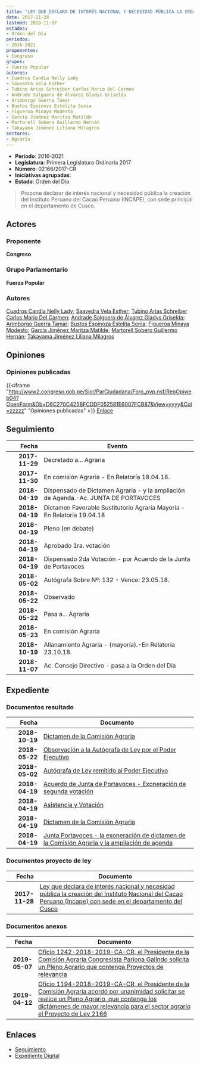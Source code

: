 ```yaml
---
title: "LEY QUE DECLARA DE INTERÉS NACIONAL Y NECESIDAD PÚBLICA LA CREACIÓN DEL INSTITUTO NACIONAL DEL CACAO PERUANO (INCAPE) CON SEDE EN EL DEPARTAMENTO DEL CUSCO"
date: 2017-11-28
lastmod: 2018-11-07
estados:
- Orden del Día
periodos:
- 2016-2021
proponentes:
- Congreso
grupos:
- Fuerza Popular
autores:
- Cuadros Candia Nelly Lady
- Saavedra Vela Esther
- Tubino Arias Schreiber Carlos Mario Del Carmen
- Andrade Salguero de Álvarez Gladys Griselda
- Arimborgo Guerra Tamar
- Bustos Espinoza Estelita Sonia
- Figueroa Minaya Modesto
- García Jiménez Maritza Matilde
- Martorell Sobero Guillermo Hernán
- Takayama Jiménez Liliana Milagros
sectores:
- Agraria
---
```

- **Periodo**: 2016-2021
- **Legislatura**: Primera Legislatura Ordinaria 2017
- **Número**: 02166/2017-CR
- **Iniciativas agrupadas**: 
- **Estado**: Orden del Día

> Propone declarar de interés nacional y necesidad pública la creación del Instituto Peruano del Cacao Peruano (INCAPE), con sede principal en el departamento de Cusco.


## Actores

### Proponente

**Congreso**

### Grupo Parlamentario

**Fuerza Popular**

### Autores

[Cuadros Candia Nelly Lady](mailto:mailto:ncuadros@congreso.gob.pe); [Saavedra Vela Esther](mailto:mailto:esaavedra@congreso.gob.pe); [Tubino Arias Schreiber Carlos Mario Del Carmen](mailto:mailto:ctubino@congreso.gob.pe); [Andrade Salguero de Álvarez Gladys Griselda](mailto:mailto:gandrade@congreso.gob.pe); [Arimborgo Guerra Tamar](mailto:mailto:tarimborgo@congreso.gob.pe); [Bustos Espinoza Estelita Sonia](mailto:mailto:ebustos@congreso.gob.pe); [Figueroa Minaya Modesto](mailto:mailto:mfigueroam@congreso.gob.pe); [García Jiménez Maritza Matilde](mailto:mailto:mgarciaj@congreso.gob.pe); [Martorell Sobero Guillermo Hernán](mailto:mailto:gmartorell@congreso.gob.pe); [Takayama Jiménez Liliana Milagros](mailto:mailto:ltakayama@congreso.gob.pe)

## Opiniones

### Opiniones publicadas

{{<iframe "http://www2.congreso.gob.pe/Sicr/ParCiudadana/Foro_pvp.nsf/RepOpiweb04?OpenForm&Db=D6C270C425BFCDDF052581E6007FCB87&View=yyyy&Col=zzzzz" "Opiniones publicadas" >}}
[Enlace](http://www2.congreso.gob.pe/Sicr/ParCiudadana/Foro_pvp.nsf/RepOpiweb04?OpenForm&Db=D6C270C425BFCDDF052581E6007FCB87&View=yyyy&Col=zzzzz)


## Seguimiento

| Fecha | Evento |
|------:|--------|
| **2017-11-29** | Decretado a... Agraria |
| **2017-11-30** | En comisión Agraria - En Relatoría 18.04.18. |
| **2018-04-19** | Dispensado de Dictamen Agraria - y la ampliación de Agenda.-Ac. JUNTA DE PORTAVOCES |
| **2018-04-19** | Dictamen Favorable Sustitutorio Agraria Mayoria - En Relatoría 19.04.18 |
| **2018-04-19** | Pleno (en debate) |
| **2018-04-19** | Aprobado 1ra. votación |
| **2018-04-19** | Dispensado 2da Votación - por Acuerdo de la Junta de Portavoces |
| **2018-05-02** | Autógrafa Sobre Nº: 132 - Vence: 23.05.18. |
| **2018-05-22** | Observado |
| **2018-05-22** | Pasa a... Agraria |
| **2018-05-23** | En comisión Agraria |
| **2018-10-19** | Allanamiento Agraria - (mayoría).-En Relatoría 23.10.18. |
| **2018-11-07** | Ac. Consejo Directivo - pasa a la Orden del Día |

## Expediente

### Documentos resultado

| Fecha | Documento |
|------:|-----------|
| **2018-10-19** | [Dictamen de la Comisión Agraria](http://www.leyes.congreso.gob.pe/Documentos/2016_2021/Dictamenes/Proyectos_de_Ley/02166DC01MAY20181019.pdf) |
| **2018-05-22** | [Observación a la Autógrafa de Ley por el Poder Ejecutivo](http://www.leyes.congreso.gob.pe/Documentos/2016_2021/Observacion_a_la_Autografa/OBAU0216620180522.pdf) |
| **2018-05-02** | [Autógrafa de Ley remitido al Poder Ejecutivo](http://www.leyes.congreso.gob.pe/Documentos/2016_2021/Autografas/Ley_y_de_Resolucion_Legislativa/AU0216620180502.pdf) |
| **2018-04-19** | [Acuerdo de Junta de Portavoces - Exoneración de segunda votación](http://www.leyes.congreso.gob.pe/Documentos/2016_2021/Acuerdos/Junta_Portavoces/AJP0216620180419.pdf) |
| **2018-04-19** | [Asistencia y Votación](http://www.leyes.congreso.gob.pe/Documentos/2016_2021/Asistencia_y_Votacion/Proyectos_de_Ley/AV0216620180419.pdf) |
| **2018-04-19** | [Dictamen de la Comisión Agraria](http://www.leyes.congreso.gob.pe/Documentos/2016_2021/Dictamenes/Proyectos_de_Ley/02166DC01MAY20180419.pdf) |
| **2018-04-19** | [Junta Portavoces - la exoneración de dictamen de la Comisión Agraria y la ampliación de agenda](http://www.leyes.congreso.gob.pe/Documentos/2016_2021/Acuerdos/Junta_Portavoces/AJ0216620180419.pdf) |

### Documentos proyecto de ley

| Fecha | Documento |
|------:|-----------|
| **2017-11-28** | [Ley que declara de interés nacional y necesidad pública la creación del Instituto Nacional del Cacao Peruano (Incape) con sede en el departamento del Cusco](http://www.leyes.congreso.gob.pe/Documentos/2016_2021/Proyectos_de_Ley_y_de_Resoluciones_Legislativas/PL0216620171128.PDF) |

### Documentos anexos

| Fecha | Documento |
|------:|-----------|
| **2019-05-07** | [Oficio 1242-2018-2019-CA-CR, el Presidente de la Comisión Agraria Congresista Pariona Galindo solicita un Pleno Agrario que contenga Proyectos de relevancia](http://www.leyes.congreso.gob.pe/Documentos/2016_2021/Oficios/Comisiones_Ordinarias/OFICIO-1242-2018-2019-CA-CR.pdf) |
| **2019-04-12** | [Oficio 1194-2018-2019-CA-CR, el Presidente de la Comisión Agraria acordó por unanimidad solicitar se realice un Pleno Agrario, que contenga los dictámenes de mayor relevancia para el sector agrario el Proyecto de Ley 2166](http://www.leyes.congreso.gob.pe/Documentos/2016_2021/Oficios/Comisiones_Ordinarias/OFICIO-1194-2018-2019-CA-CR.pdf) |

## Enlaces

- [Seguimiento](http://www2.congreso.gob.pe/Sicr/TraDocEstProc/CLProLey2016.nsf/f7fff46988ca05b1052578e100829cc7/2debe076c3ae2d4d052581e60076463e?OpenDocument)
- [Expediente Digital](http://www2.congreso.gob.pe/Sicr/TraDocEstProc/CLProLey2016.nsf/f7fff46988ca05b1052578e100829cc7/2debe076c3ae2d4d052581e60076463e?OpenDocument&Click=05257FB7005EB655.eb71d0cf91d8294e05256cdf006b5706/$Body/0.1C6C)

